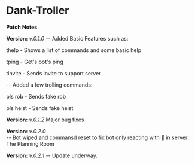 # Dank-Troller

**Patch Notes**


**Version:** *v.0.1.0*
-- Added Basic Features such as:

thelp - Shows a list of commands and some basic help

tping - Get's bot's ping

tinvite - Sends invite to support server
 
 
-- Added a few trolling commands: 

pls rob - Sends fake rob

pls heist - Sends fake heist
 
 
**Version:** *v.0.1.2*
Major bug fixes


**Version:** *v.0.2.0*                 
-- Bot wiped and commansd reset to fix bot only reacting with :bank: in server: The Planning Room


**Version:** *v.0.2.1*
-- Update underway.
